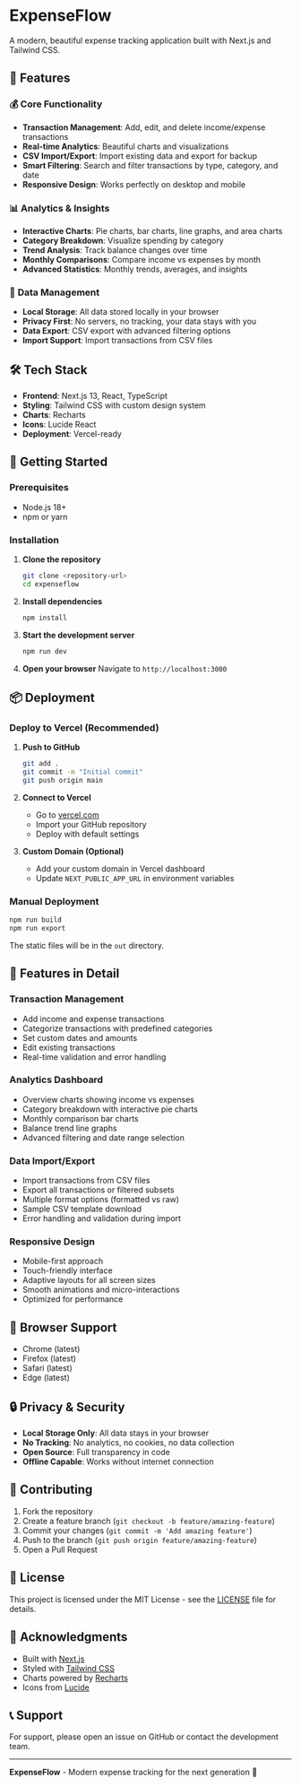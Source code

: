 # ExpenseFlow

A modern, beautiful expense tracking application built with Next.js and Tailwind CSS.

## 🚀 Features

### 💰 **Core Functionality**
- **Transaction Management**: Add, edit, and delete income/expense transactions
- **Real-time Analytics**: Beautiful charts and visualizations
- **CSV Import/Export**: Import existing data and export for backup
- **Smart Filtering**: Search and filter transactions by type, category, and date
- **Responsive Design**: Works perfectly on desktop and mobile

### 📊 **Analytics & Insights**
- **Interactive Charts**: Pie charts, bar charts, line graphs, and area charts
- **Category Breakdown**: Visualize spending by category
- **Trend Analysis**: Track balance changes over time
- **Monthly Comparisons**: Compare income vs expenses by month
- **Advanced Statistics**: Monthly trends, averages, and insights

### 💾 **Data Management**
- **Local Storage**: All data stored locally in your browser
- **Privacy First**: No servers, no tracking, your data stays with you
- **Data Export**: CSV export with advanced filtering options
- **Import Support**: Import transactions from CSV files

## 🛠 Tech Stack

- **Frontend**: Next.js 13, React, TypeScript
- **Styling**: Tailwind CSS with custom design system
- **Charts**: Recharts
- **Icons**: Lucide React
- **Deployment**: Vercel-ready

## 🚀 Getting Started

### Prerequisites

- Node.js 18+ 
- npm or yarn

### Installation

1. **Clone the repository**
   ```bash
   git clone <repository-url>
   cd expenseflow
   ```

2. **Install dependencies**
   ```bash
   npm install
   ```

3. **Start the development server**
   ```bash
   npm run dev
   ```

4. **Open your browser**
   Navigate to `http://localhost:3000`

## 📦 Deployment

### Deploy to Vercel (Recommended)

1. **Push to GitHub**
   ```bash
   git add .
   git commit -m "Initial commit"
   git push origin main
   ```

2. **Connect to Vercel**
   - Go to [vercel.com](https://vercel.com)
   - Import your GitHub repository
   - Deploy with default settings

3. **Custom Domain (Optional)**
   - Add your custom domain in Vercel dashboard
   - Update `NEXT_PUBLIC_APP_URL` in environment variables

### Manual Deployment

```bash
npm run build
npm run export
```

The static files will be in the `out` directory.

## 🎨 Features in Detail

### Transaction Management
- Add income and expense transactions
- Categorize transactions with predefined categories
- Set custom dates and amounts
- Edit existing transactions
- Real-time validation and error handling

### Analytics Dashboard
- Overview charts showing income vs expenses
- Category breakdown with interactive pie charts
- Monthly comparison bar charts
- Balance trend line graphs
- Advanced filtering and date range selection

### Data Import/Export
- Import transactions from CSV files
- Export all transactions or filtered subsets
- Multiple format options (formatted vs raw)
- Sample CSV template download
- Error handling and validation during import

### Responsive Design
- Mobile-first approach
- Touch-friendly interface
- Adaptive layouts for all screen sizes
- Smooth animations and micro-interactions
- Optimized for performance

## 📱 Browser Support

- Chrome (latest)
- Firefox (latest)
- Safari (latest)
- Edge (latest)

## 🔒 Privacy & Security

- **Local Storage Only**: All data stays in your browser
- **No Tracking**: No analytics, no cookies, no data collection
- **Open Source**: Full transparency in code
- **Offline Capable**: Works without internet connection

## 🤝 Contributing

1. Fork the repository
2. Create a feature branch (`git checkout -b feature/amazing-feature`)
3. Commit your changes (`git commit -m 'Add amazing feature'`)
4. Push to the branch (`git push origin feature/amazing-feature`)
5. Open a Pull Request

## 📄 License

This project is licensed under the MIT License - see the [LICENSE](LICENSE) file for details.

## 🙏 Acknowledgments

- Built with [Next.js](https://nextjs.org/)
- Styled with [Tailwind CSS](https://tailwindcss.com/)
- Charts powered by [Recharts](https://recharts.org/)
- Icons from [Lucide](https://lucide.dev/)

## 📞 Support

For support, please open an issue on GitHub or contact the development team.

---

**ExpenseFlow** - Modern expense tracking for the next generation 🚀
